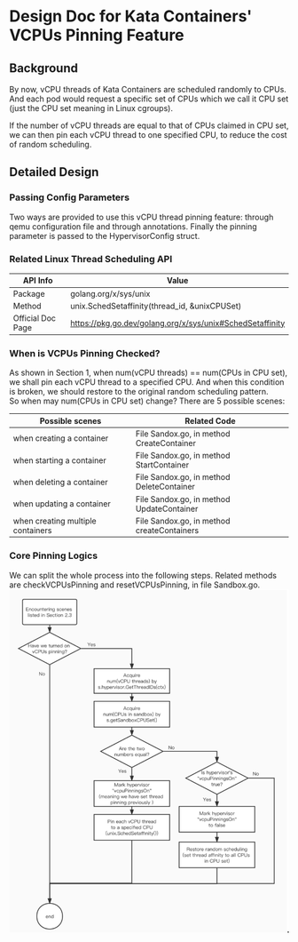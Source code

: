 # Design Doc for Kata Containers' VCPUs Pinning Feature

## Background
By now, vCPU threads of Kata Containers are scheduled randomly to CPUs. And each pod would request a specific set of CPUs which we call it CPU set (just the CPU set meaning in Linux cgroups).    

If the number of vCPU threads are equal to that of CPUs claimed in CPU set, we can then pin each vCPU thread to one specified CPU, to reduce the cost of random scheduling. 

## Detailed Design

### Passing Config Parameters
Two ways are provided to use this vCPU thread pinning feature: through qemu configuration file and through annotations. Finally the pinning parameter is passed to the HypervisorConfig struct.

### Related Linux Thread Scheduling API

| API Info          | Value                                                     |
|-------------------|-----------------------------------------------------------|
| Package           | golang.org/x/sys/unix                                     |
| Method            | unix.SchedSetaffinity(thread_id, &unixCPUSet)             |
| Official Doc Page | https://pkg.go.dev/golang.org/x/sys/unix#SchedSetaffinity |

### When is VCPUs Pinning Checked?

As shown in Section 1, when num(vCPU threads) == num(CPUs in CPU set), we shall pin each vCPU thread to a specified CPU. And when this condition is broken, we should restore to the original random scheduling pattern.  
So when may num(CPUs in CPU set) change? There are 5 possible scenes:

| Possible scenes                   | Related Code                               |
|-----------------------------------|--------------------------------------------|
| when creating a container         | File Sandox.go, in method CreateContainer  |
| when starting a container         | File Sandox.go, in method StartContainer   |
| when deleting a container         | File Sandox.go, in method DeleteContainer  |
| when updating a container         | File Sandox.go, in method UpdateContainer  |
| when creating multiple containers | File Sandox.go, in method createContainers |

### Core Pinning Logics

We can split the whole process into the following steps. Related methods are checkVCPUsPinning and resetVCPUsPinning, in file Sandbox.go.
![](arch-images/vcpus-pinning-process.png) 